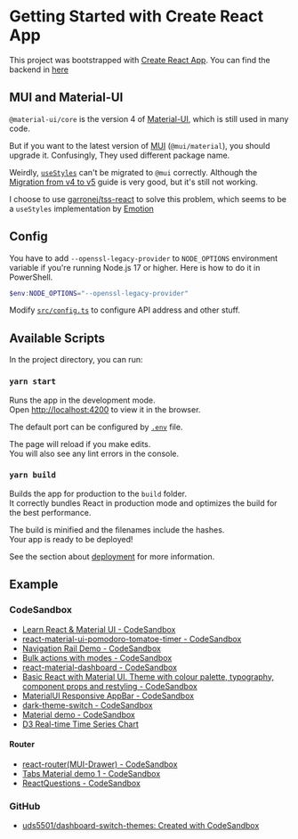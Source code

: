 # Getting Started with Create React App

This project was bootstrapped with [Create React App](https://github.com/facebook/create-react-app). You can find the backend in [here](https://github.com/crosstyan/mqtt-to-ws)

## MUI and Material-UI

`@material-ui/core` is the version 4 of [Material-UI](https://v4.mui.com/), which is still used in many code.

But if you want to the latest version of [MUI](https://mui.com/zh/) (`@mui/material`), you should upgrade it. Confusingly, They used different package name.

Weirdly, [`useStyles`](https://mui.com/styles/basics/) can't be migrated to `@mui` correctly. Although the [Migration from v4 to v5](https://mui.com/guides/migration-v4/#main-content) guide is very good, but it's still not working.

I choose to use [garronej/tss-react](https://github.com/garronej/tss-react) to solve this problem, which seems to be a `useStyles` implementation by [Emotion](https://emotion.sh/docs/introduction)

## Config

You have to add `--openssl-legacy-provider` to `NODE_OPTIONS` environment variable if you're running Node.js 17 or higher. Here is how to do it in PowerShell.

```powershell
$env:NODE_OPTIONS="--openssl-legacy-provider"
```

Modify [`src/config.ts`](src/config.ts) to configure API address and other stuff.

## Available Scripts

In the project directory, you can run:

### `yarn start`

Runs the app in the development mode.\
Open [http://localhost:4200](http://localhost:4200) to view it in the browser.

The default port can be configured by [`.env`](.env) file.

The page will reload if you make edits.\
You will also see any lint errors in the console.

### `yarn build`

Builds the app for production to the `build` folder.\
It correctly bundles React in production mode and optimizes the build for the best performance.

The build is minified and the filenames include the hashes.\
Your app is ready to be deployed!

See the section about [deployment](https://facebook.github.io/create-react-app/docs/deployment) for more information.

## Example

### CodeSandbox

- [Learn React & Material UI - CodeSandbox](https://codesandbox.io/s/m76rzooo3p)
- [react-material-ui-pomodoro-tomatoe-timer - CodeSandbox](https://codesandbox.io/s/github/Caruso33/pomodoR/tree/master/)
- [Navigation Rail Demo - CodeSandbox](https://codesandbox.io/s/navigation-rail-demo-ub1s9?file=/index.tsx)
- [Bulk actions with modes - CodeSandbox](https://codesandbox.io/s/wz727jn5w5)
- [react-material-dashboard - CodeSandbox](https://codesandbox.io/s/github/ordazgustavo/react-material-dashboard/tree/master/)
- [Basic React with Material UI. Theme with colour palette, typography, component props and restyling - CodeSandbox](https://codesandbox.io/s/basic-react-with-material-ui-theme-with-colour-palette-typography-component-props-and-restyling-q742p)
- [MaterialUI Responsive AppBar - CodeSandbox](https://codesandbox.io/s/64kr4k1lww)
- [dark-theme-switch - CodeSandbox](https://codesandbox.io/s/dark-theme-switch-tp37c)
- [Material demo - CodeSandbox](https://codesandbox.io/s/material-demo-929km?file=/index.tsx)
- [D3 Real-time Time Series Chart](https://codepen.io/browles/pen/mPMBjw)

#### Router

- [react-router(MUI-Drawer) - CodeSandbox](https://codesandbox.io/s/react-router-mui-drawer-py2h1)
- [Tabs Material demo 1 - CodeSandbox](https://codesandbox.io/s/romantic-sound-3rn1ym547q?file=/demo.js)
- [ReactQuestions - CodeSandbox](https://codesandbox.io/s/reactquestions-7q3bo)

### GitHub

- [uds5501/dashboard-switch-themes: Created with CodeSandbox](https://github.com/uds5501/dashboard-switch-themes)
